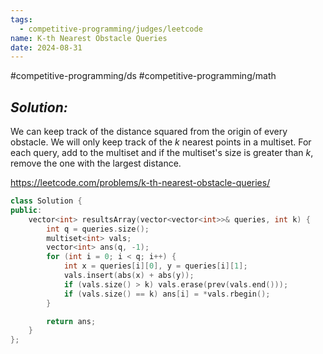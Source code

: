 ```yaml
---
tags:
  - competitive-programming/judges/leetcode
name: K-th Nearest Obstacle Queries
date: 2024-08-31
---
```

#competitive-programming/ds #competitive-programming/math 
## _Solution:_
We can keep track of the distance squared from the origin of every obstacle. We will only keep track of the $k$ nearest points in a multiset. For each query, add to the multiset and if the multiset's size is greater than $k$, remove the one with the largest distance.

https://leetcode.com/problems/k-th-nearest-obstacle-queries/
```cpp
class Solution {
public:
    vector<int> resultsArray(vector<vector<int>>& queries, int k) {
        int q = queries.size();
        multiset<int> vals;
        vector<int> ans(q, -1);
        for (int i = 0; i < q; i++) {
            int x = queries[i][0], y = queries[i][1];
            vals.insert(abs(x) + abs(y));
            if (vals.size() > k) vals.erase(prev(vals.end()));
            if (vals.size() == k) ans[i] = *vals.rbegin();
        }

        return ans;
    }
};
```